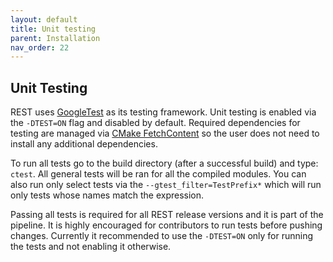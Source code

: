 ```yaml
---
layout: default
title: Unit testing
parent: Installation
nav_order: 22
---
```


## Unit Testing

REST uses [GoogleTest](https://google.github.io/googletest/) as its testing framework. Unit testing is enabled via the `-DTEST=ON` flag and disabled by default. Required dependencies for testing are managed via [CMake FetchContent](https://cmake.org/cmake/help/git-master/module/FetchContent.html) so the user does not need to install any additional dependencies.

To run all tests go to the build directory (after a successful build) and type: `ctest`. All general tests will be ran for all the compiled modules. You can also run only select tests via the `--gtest_filter=TestPrefix*` which will run only tests whose names match the expression.

Passing all tests is required for all REST release versions and it is part of the pipeline. It is highly encouraged for contributors to run tests before pushing changes. Currently it recommended to use the `-DTEST=ON` only for running the tests and not enabling it otherwise.
